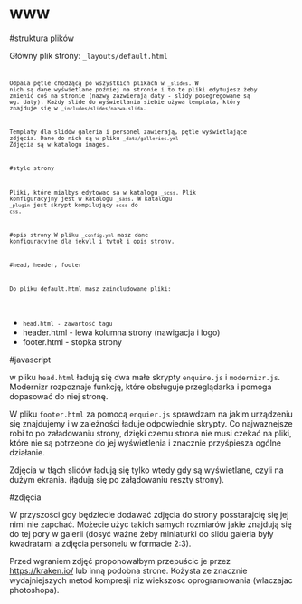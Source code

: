 www
===

#struktura plików

Główny plik strony: <code>_layouts/default.html<code>

Odpala pętle chodzącą po wszystkich plikach w <code>_slides</code>. W nich są dane wyświetlane poźniej na stronie i to te pliki edytujesz żeby zmienić coś na stronie (nazwy zazwierają daty - slidy posegregowane są wg. daty). Każdy slide do wyświetlania siebie używa templata, który znajduje się w <code>_includes/slides/nazwa-slida</code>.

Templaty dla slidów galeria i personel zawierają, pętle wyświetlające zdjęcia. Dane do nich są w pliku <code>_data/galleries.yml</code> Zdjęcia są w katalogu images.

#style strony

Pliki, które mialbys edytowac sa w katalogu <code>_scss</code>. Plik konfiguracyjny jest w katalogu <code>_sass</code>. W katalogu <code>_plugin</code> jest skrypt kompilujący <code>scss</code> do <code>css</code>.

#opis strony
W pliku <code>_config.yml</code> masz dane konfiguracyjne dla jekyll i tytuł i opis strony.

#head, header, footer

Do pliku default.html masz zaincludowane pliki: 
* head.html - zawartość tagu </code><head></head></code>
* header.html - lewa kolumna strony (nawigacja i logo)
* footer.html - stopka strony

#javascript

w pliku <code>head.html</code> ładują się dwa małe skrypty <code>enquire.js</code> i <code>modernizr.js</code>. Modernizr rozpoznaje funkcję, które obsługuje przeglądarka i pomoga dopasować do niej stronę.

W pliku <code>footer.html</code> za pomocą <code>enquier.js</code> sprawdzam na jakim urządzeniu się znajdujemy i w zależności ładuje odpowiednie skrypty. Co najwaznejsze robi to po załadowaniu strony, dzięki czemu strona nie musi czekać na pliki, które nie są potrzebne do jej wyświetlenia i znacznie przyśpiesza ogólne działanie.

Zdjęcia w tłąch slidów ładują się tylko wtedy gdy są wyświetlane, czyli na dużym ekrania. (łądują się po załądowaniu reszty strony).

#zdjęcia

W przyszości gdy będziecie dodawać zdjęcia do strony posstarajcię się jej nimi nie zapchać. Możecie użyc takich samych rozmiarów jakie znajdują się do tej pory w galerii (dosyć ważne żeby miniaturki do slidu galeria były kwadratami a zdjęcia personelu w formacie 2:3).

Przed wgraniem zdjęć proponowałbym przepuścic je przez https://kraken.io/ lub inną podobna strone. Kożysta ze znacznie wydajniejszych metod kompresji niz wiekszosc oprogramowania (wlaczajac photoshopa).

